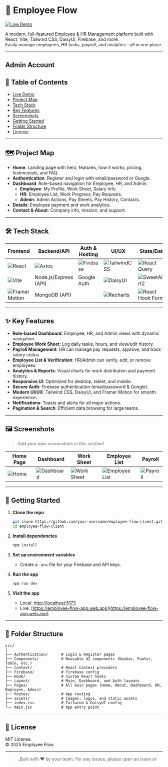 # 🚀 Employee Flow

[![Live Demo](https://img.shields.io/badge/Live%20Demo-Employee%20Flow-00BFB2?style=for-the-badge&logo=vercel&logoColor=white)](https://employee-flow-app.web.app)

A modern, full-featured Employee & HR Management platform built with React, Vite, Tailwind CSS, DaisyUI, Firebase, and more.  
Easily manage employees, HR tasks, payroll, and analytics—all in one place.

---
## Admin  Account 
## 📑 Table of Contents

- [Live Demo](#-employee-flow)
- [Project Map](#-project-map)
- [Tech Stack](#-tech-stack)
- [Key Features](#-key-features)
- [Screenshots](#-screenshots)
- [Getting Started](#-getting-started)
- [Folder Structure](#-folder-structure)
- [License](#-license)

---

## 🗺️ Project Map

- **Home**: Landing page with hero, features, how it works, pricing, testimonials, and FAQ.
- **Authentication**: Register and login with email/password or Google.
- **Dashboard**: Role-based navigation for Employee, HR, and Admin.
  - **Employee**: My Profile, Work Sheet, Salary Info.
  - **HR**: Employee List, Work Progress, Pay Requests.
  - **Admin**: Admin Actions, Pay Sheets, Pay History, Contacts.
- **Details**: Employee payment and work analytics.
- **Contact & About**: Company info, mission, and support.

---

## 🛠️ Tech Stack

| Frontend         | Backend/API      | Auth & Hosting | UI/UX         | State/Data         |
|------------------|------------------|----------------|---------------|--------------------|
| ![React](https://img.shields.io/badge/-React-61DAFB?logo=react&logoColor=black) | ![Axios](https://img.shields.io/badge/-Axios-5A29E4?logo=axios&logoColor=white) | ![Firebase](https://img.shields.io/badge/-Firebase-FFCA28?logo=firebase&logoColor=black) | ![TailwindCSS](https://img.shields.io/badge/-TailwindCSS-38B2AC?logo=tailwindcss&logoColor=white) | ![React Query](https://img.shields.io/badge/-React%20Query-FF4154?logo=reactquery&logoColor=white) |
| ![Vite](https://img.shields.io/badge/-Vite-646CFF?logo=vite&logoColor=white) | Node.js/Express (API) | Google Auth | ![DaisyUI](https://img.shields.io/badge/-DaisyUI-FF69B4?logo=daisyui&logoColor=white) | ![SweetAlert2](https://img.shields.io/badge/-SweetAlert2-FF5F6D?logo=sweetalert2&logoColor=white) |
| ![Framer Motion](https://img.shields.io/badge/-Framer%20Motion-EF008F?logo=framer&logoColor=white) | MongoDB (API) | | ![Recharts](https://img.shields.io/badge/-Recharts-FF7300?logo=recharts&logoColor=white) | ![React Hook Form](https://img.shields.io/badge/-React%20Hook%20Form-EC5990?logo=reacthookform&logoColor=white) |

---

## ✨ Key Features

- **Role-based Dashboard**: Employee, HR, and Admin views with dynamic navigation.
- **Employee Work Sheet**: Log daily tasks, hours, and view/edit history.
- **Payroll Management**: HR can manage pay requests, approve, and track salary status.
- **Employee List & Verification**: HR/Admin can verify, edit, or remove employees.
- **Analytics & Reports**: Visual charts for work distribution and payment history.
- **Responsive UI**: Optimized for desktop, tablet, and mobile.
- **Secure Auth**: Firebase authentication (email/password & Google).
- **Modern UI/UX**: Tailwind CSS, DaisyUI, and Framer Motion for smooth experience.
- **Notifications**: Toasts and alerts for all major actions.
- **Pagination & Search**: Efficient data browsing for large teams.

---

## 🖼️ Screenshots

> _Add your own screenshots in this section!_

| Home Page | Dashboard | Work Sheet | Employee List | Payroll |
|-----------|-----------|------------|--------------|---------|
| ![Home](./src/assets/screenshots/home.png) | ![Dashboard](./src/assets/screenshots/dashboard.png) | ![Work Sheet](./src/assets/screenshots/worksheet.png) | ![Employee List](./src/assets/screenshots/employeelist.png) | ![Payroll](./src/assets/screenshots/payroll.png) |

---

## 🚦 Getting Started

1. **Clone the repo**
   ```bash
   git clone https://github.com/your-username/employee-flow-client.git
   cd employee-flow-client
   ```

2. **Install dependencies**
   ```bash
   npm install
   ```

3. **Set up environment variables**
   - Create a `.env` file for your Firebase and API keys.

4. **Run the app**
   ```bash
   npm run dev
   ```

5. **Visit the app**
   - Local: [http://localhost:5173](http://localhost:5173)
   - Live: [https://employee-flow-app.web.app](https://employee-flow-app.web.app)

---

## 📁 Folder Structure

```
src/
│
├── Authentication/      # Login & Register pages
├── Components/          # Reusable UI components (Navbar, Footer, Table, etc.)
├── Context/             # React Context providers
├── Firebase/            # Firebase config
├── Hook/                # Custom React hooks
├── Layout/              # Main, Dashboard, and Auth layouts
├── Pages/               # All main pages (Home, About, Dashboard, HR, Employee, Admin)
├── Routes/              # App routing
├── assets/              # Images, logos, and static assets
├── index.css            # Tailwind & DaisyUI config
└── main.jsx             # App entry point
```

---

## 📜 License

MIT License.  
© 2025 Employee Flow

---

> _Built with ❤️ by your team. For any issues, please open an issue or
